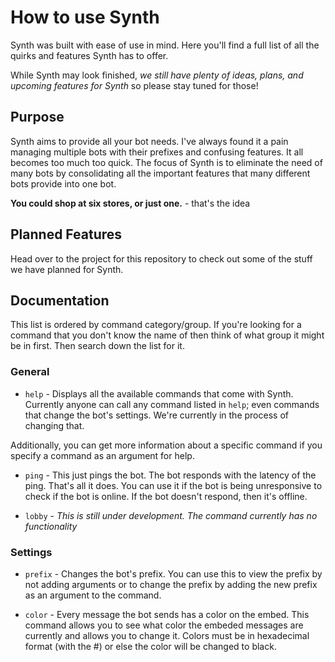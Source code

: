 # How to use Synth

Synth was built with ease of use in mind. Here you'll find a full list of all the quirks and features Synth has to offer.

While Synth may look finished, *we still have plenty of ideas, plans, and upcoming features for Synth* so please stay tuned for those!

## Purpose

Synth aims to provide all your bot needs. I've always found it a pain managing multiple bots with their prefixes and confusing features. It all becomes too much too quick. The focus of Synth is to eliminate the need of many bots by consolidating all the important features that many different bots provide into one bot.

**You could shop at six stores, or just one.** - that's the idea

## Planned Features

Head over to the project for this repository to check out some of the stuff we have planned for Synth.

## Documentation

This list is ordered by command category/group. If you're looking for a command that you don't know the name of then think of what group it might be in first. Then search down the list for it.

### General

* `help` - Displays all the available commands that come with Synth. Currently anyone can call any command listed in `help`; even commands that change the bot's settings. We're currently in the process of changing that.

Additionally, you can get more information about a specific command if you specify a command as an argument for help.

* `ping` - This just pings the bot. The bot responds with the latency of the ping. That's all it does. You can use it if the bot is being unresponsive to check if the bot is online. If the bot doesn't respond, then it's offline.

* `lobby` - *This is still under development. The command currently has no functionality* 

### Settings

* `prefix` - Changes the bot's prefix. You can use this to view the prefix by not adding arguments or to change the prefix by adding the new prefix as an argument to the command.

* `color` - Every message the bot sends has a color on the embed. This command allows you to see what color the embeded messages are currently and allows you to change it. Colors must be in hexadecimal format (with the #) or else the color will be changed to black.
